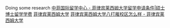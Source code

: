Doing some research
[中菲国际留学中心 - 菲律宾莱西姆大学留学申请条件|硕士博士留学学费](http://www.zfgjlx.com/)
[菲律宾莱西姆大学](http://www.lpuedu.com/)
[菲律宾莱西姆大学八打雁校区怎么样 - 菲律宾莱西姆大学](http://www.lpuedu.com/lpunews/3213.html)

